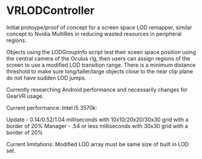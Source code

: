 # VRLODController
Initial protoype/proof of concept for a screen space LOD remapper, similar concept to Nvidia MultiRes in reducing wasted resources in peripheral regions.

Objects using the LODGroupInfo script test their sceen space position using the central camera of the Oculus rig, then users can assign regions of the screen to use a modified LOD transition range. There is a minimum distance threshold to make sure long/taller/large objects close to the near clip plane do not have sudden LOD jumps.

Currently researching Android performance and necessarily changes for GearVR usage.

Current performance:
Intel i5 3570k: 

Update - 0.14/0.52/1.04 milliseconds with 10x10/20x20/30x30 grid with a border of 20%
Manager - .54 or less milliseconds with 30x30 grid with a border of 20%


Current limitations:
Modified LOD array must be same size of built in LOD set.
